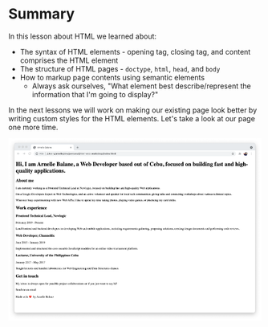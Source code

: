 # Summary

In this lesson about HTML we learned about:

- The syntax of HTML elements - opening tag, closing tag, and content comprises the HTML element
- The structure of HTML pages - `doctype`, `html`, `head`, and `body`
- How to markup page contents using semantic elements
  - Always ask ourselves, "What element best describe/represent the information that I'm going to display?"

In the next lessons we will work on making our existing page look better by writing custom styles for the HTML elements. Let's take a look at our page one more time.

![HTML page contents preview](./images/first-page-contents.png)
